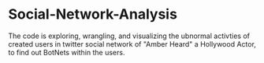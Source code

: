 # Social-Network-Analysis

The code is exploring, wrangling, and visualizing the ubnormal activties of created users in twitter social network of "Amber Heard" a Hollywood Actor, to find out BotNets within the users.
